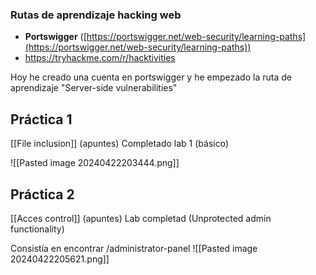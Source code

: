### Rutas de aprendizaje hacking web
- **Portswigger** ([https://portswigger.net/web-security/learning-paths](https://portswigger.net/web-security/learning-paths))
- https://tryhackme.com/r/hacktivities

Hoy he creado una cuenta en portswigger y he empezado la ruta de aprendizaje "Server-side vulnerabilities"

## Práctica 1
[[File inclusion]] (apuntes)
Completado lab 1 (básico)

![[Pasted image 20240422203444.png]]

## Práctica 2
[[Acces control]] (apuntes)
Lab completad (Unprotected admin functionality)

Consistía en encontrar /administrator-panel
![[Pasted image 20240422205621.png]]